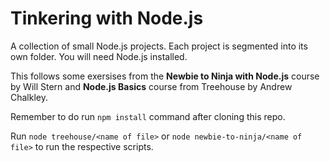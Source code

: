 # Tinkering with Node.js

A collection of small Node.js projects. Each project is segmented into its own folder. You will need Node.js installed.

This follows some exersises from the **Newbie to Ninja with Node.js** course by Will Stern and **Node.js Basics** course from Treehouse by Andrew Chalkley.

Remember to do run `npm install` command after cloning this repo.

Run `node treehouse/<name of file>` or `node newbie-to-ninja/<name of file>` to run the respective scripts.
